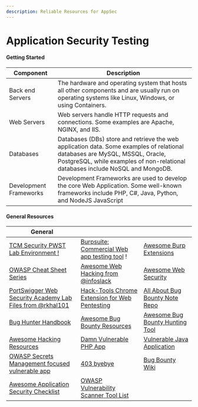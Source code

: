 ```yaml
---
description: Reliable Resources for AppSec
---
```


# Application Security Testing

#### Getting Started

| Component              |  Description                                                                                                                                                                                                   |
| ---------------------- | -------------------------------------------------------------------------------------------------------------------------------------------------------------------------------------------------------------- |
| Back end Servers       | The hardware and operating system that hosts all other components and are usually run on operating systems like Linux, Windows, or using Containers.                                                           |
| Web Servers            | Web servers handle HTTP requests and connections. Some examples are Apache, NGINX, and IIS.                                                                                                                    |
| Databases              | Databases (DBs) store and retrieve the web application data. Some examples of relational databases are MySQL, MSSQL, Oracle, PostgreSQL, while examples of non-relational databases include NoSQL and MongoDB. |
| Development Frameworks | Development Frameworks are used to develop the core Web Application. Some well-known frameworks include PHP, C#, Java, Python, and NodeJS JavaScript                                                           |

#### General Resources

| General                                                                                                              |                                                                                                                                         |                                                                                      |
| -------------------------------------------------------------------------------------------------------------------- | --------------------------------------------------------------------------------------------------------------------------------------- | ------------------------------------------------------------------------------------ |
| [TCM Security PWST Lab Environment !](https://github.com/mttaggart/pwst-resources)                                   | [Burpsuite: Commercial Web app testing tool](https://portswigger.net/burp) !                                                            | [Awesome Burp Extensions](https://github.com/snoopysecurity/awesome-burp-extensions) |
| [OWASP Cheat Sheet Series](https://github.com/OWASP/CheatSheetSeries)                                                | [Awesome Web Hacking from @infoslack](https://github.com/infoslack/awesome-web-hacking)                                                 | [Awesome Web Security](https://github.com/qazbnm456/awesome-web-security)            |
| [PortSwigger Web Security Academy Lab Files from @rkhal101](https://github.com/rkhal101/Web-Security-Academy-Series) | [Hack-Tools Chrome Extension for Web Pentesting](https://chrome.google.com/webstore/detail/hack-tools/cmbndhnoonmghfofefkcccljbkdpamhi) | [All About Bug Bounty Note Repo](https://github.com/daffainfo/AllAboutBugBounty)     |
| [Bug Hunter Handbook](https://gowthams.gitbook.io/bughunter-handbook)                                                | [Awesome Bug Bounty Resources](https://github.com/djadmin/awesome-bug-bounty)                                                           | [Awesome Bug Bounty Hunting Tool](https://github.com/0xApt/awesome-bbht)             |
| [Awesome Hacking Resources](https://github.com/vitalysim/Awesome-Hacking-Resources)                                  | [Damn Vulnerable PHP App](https://github.com/c0brabaghdad1/DVPA)                                                                        | [Vulnerable Java Application](https://github.com/CSPF-Founder/JavaVulnerableLab)     |
| [OWASP Secrets Management focused vulnerable app](https://github.com/commjoen/wrongsecrets)                          | [403 byebye](https://github.com/nxenon/403-byebye)                                                                                      | [Bug Bounty Wiki](https://bug.bounty.wiki/)                                          |
| [Awesome Application Security Checklist](https://github.com/MahdiMashrur/Awesome-Application-Security-Checklist)     | [OWASP Vulnerability Scanner Tool List](https://owasp.org/www-community/Vulnerability\_Scanning\_Tools)                                 |                                                                                      |
